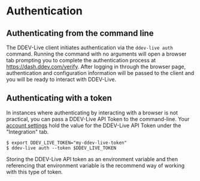 # Authentication

## Authenticating from the command line
The DDEV-Live client initiates authentication via the `ddev-live auth` command. Running the command with no arguments will open a browser tab prompting you to complete the authentication process at https://dash.ddev.com/verify. After logging in through the browser page, authentication and configuration information will be passed to the client and you will be ready to interact with DDEV-Live.

## Authenticating with a token
In instances where authenticating by interacting with a browser is not practical, you can pass a DDEV-Live API Token to the command-line. Your [account settings](https://dash.ddev.com/settings/integration) hold the value for the DDEV-Live API Token under the "Integration" tab.

```
$ export DDEV_LIVE_TOKEN="my-ddev-live-token"
$ ddev-live auth --token $DDEV_LIVE_TOKEN
```

Storing the DDEV-Live API token as an environment variable and then referencing that environment variable is the recommend way of working with this type of token.
